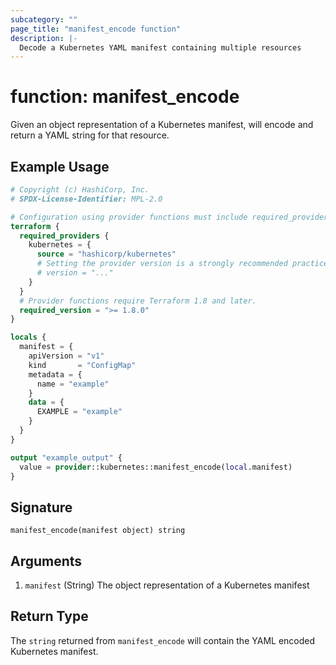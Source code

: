 ```yaml
---
subcategory: ""
page_title: "manifest_encode function"
description: |-
  Decode a Kubernetes YAML manifest containing multiple resources
---
```


# function: manifest_encode

Given an object representation of a Kubernetes manifest, will encode and return a YAML string for that resource.

## Example Usage

```terraform
# Copyright (c) HashiCorp, Inc.
# SPDX-License-Identifier: MPL-2.0

# Configuration using provider functions must include required_providers configuration.
terraform {
  required_providers {
    kubernetes = {
      source = "hashicorp/kubernetes"
      # Setting the provider version is a strongly recommended practice
      # version = "..."
    }
  }
  # Provider functions require Terraform 1.8 and later.
  required_version = ">= 1.8.0"
}

locals {
  manifest = {
    apiVersion = "v1"
    kind       = "ConfigMap"
    metadata = {
      name = "example"
    }
    data = {
      EXAMPLE = "example"
    }
  }
}

output "example_output" {
  value = provider::kubernetes::manifest_encode(local.manifest)
}
```

## Signature

```text
manifest_encode(manifest object) string
```

## Arguments

1. `manifest` (String) The object representation of a Kubernetes manifest

## Return Type

The `string` returned from `manifest_encode` will contain the YAML encoded Kubernetes manifest.
